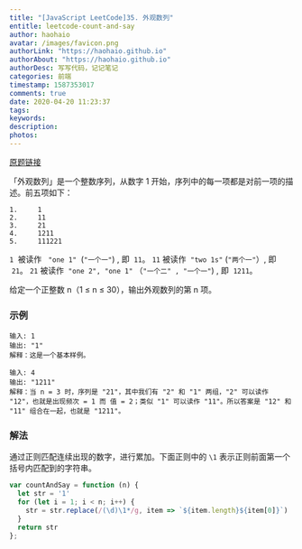 ```yaml
---
title: "[JavaScript LeetCode]35. 外观数列"
entitle: leetcode-count-and-say
author: haohaio
avatar: /images/favicon.png
authorLink: "https://haohaio.github.io"
authorAbout: "https://haohaio.github.io"
authorDesc: 写写代码，记记笔记
categories: 前端
timestamp: 1587353017
comments: true
date: 2020-04-20 11:23:37
tags:
keywords:
description:
photos:
---
```


[原题链接](https://leetcode-cn.com/problems/count-and-say/)

「外观数列」是一个整数序列，从数字 1 开始，序列中的每一项都是对前一项的描述。前五项如下：

```code
1.     1
2.     11
3.     21
4.     1211
5.     111221
```

`1`  被读作   `"one 1"`  (`"一个一"`) , 即  `11`。
`11` 被读作  `"two 1s"` (`"两个一"`）, 即  `21`。
`21` 被读作  `"one 2", "one 1"` （`"一个二" , "一个一"`) , 即  `1211`。

给定一个正整数 n（1 ≤ n ≤ 30），输出外观数列的第 n 项。

### 示例

```code
输入: 1
输出: "1"
解释：这是一个基本样例。

输入: 4
输出: "1211"
解释：当 n = 3 时，序列是 "21"，其中我们有 "2" 和 "1" 两组，"2" 可以读作 "12"，也就是出现频次 = 1 而 值 = 2；类似 "1" 可以读作 "11"。所以答案是 "12" 和 "11" 组合在一起，也就是 "1211"。
```

### 解法

通过正则匹配连续出现的数字，进行累加。下面正则中的 `\1` 表示正则前面第一个括号内匹配到的字符串。

```js
var countAndSay = function (n) {
  let str = '1'
  for (let i = 1; i < n; i++) {
    str = str.replace(/(\d)\1*/g, item => `${item.length}${item[0]}`)
  }
  return str
};
```
